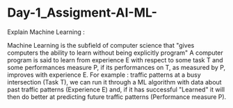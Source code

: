 # Day-1_Assigment-AI-ML-
Explain Machine Learning :

Machine Learning is the subfield of computer science that "gives computers the ability to learn without being explicitly program" A computer program is said to learn from experience E with respect to some task T and some performances measure P, if its performances on T, as measured by P, improves with experience E. For example : traffic patterns at a busy intersection (Task T), we can run it through a ML algorithm with data about past traffic patterns (Experience E) and, if it has successful "Learned" it will then do better at predicting future traffic patterns (Performance measure P). 
